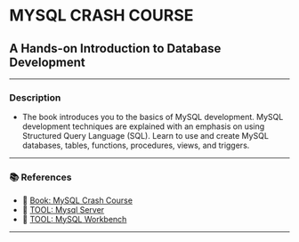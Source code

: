 # MYSQL CRASH COURSE

## A Hands-on Introduction to Database Development

---

### Description

- The book introduces you to the basics of MySQL development. MySQL development techniques are explained with an emphasis on using Structured Query Language (SQL). Learn to use and create MySQL databases, tables, functions, procedures, views, and triggers.

---

### 📚 References

- 🔗 [Book: MySQL Crash Course](https://nostarch.com/mysql-crash-course)
- 🔗 [TOOL: Mysql Server](https://dev.mysql.com/doc/)
- 🔗 [TOOL: MySQL Workbench](https://dev.mysql.com/doc/workbench/en/)

---
